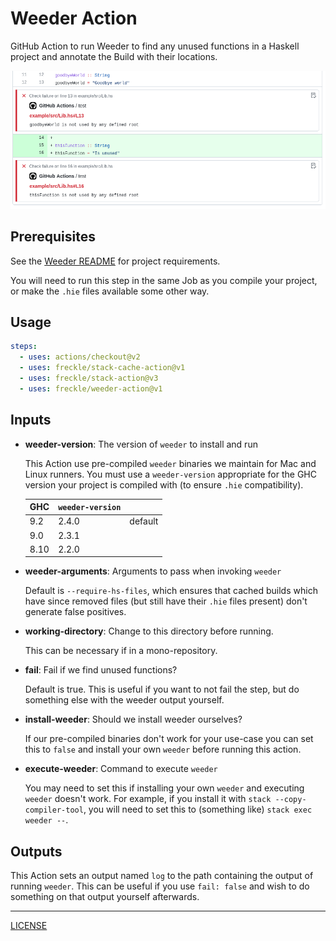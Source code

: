# Weeder Action

GitHub Action to run Weeder to find any unused functions in a Haskell project
and annotate the Build with their locations.

![Example in Diff](./example-in-diff.png)

## Prerequisites

See the [Weeder README][weeder] for project requirements.

[weeder]: https://github.com/ocharles/weeder#readme

You will need to run this step in the same Job as you compile your project, or
make the `.hie` files available some other way.

[stack]: https://docs.haskellstack.org/en/stable/README/

## Usage

```yaml
steps:
  - uses: actions/checkout@v2
  - uses: freckle/stack-cache-action@v1
  - uses: freckle/stack-action@v3
  - uses: freckle/weeder-action@v1
```

## Inputs

- **weeder-version**: The version of `weeder` to install and run

  This Action use pre-compiled `weeder` binaries we maintain for Mac and Linux
  runners. You must use a `weeder-version` appropriate for the GHC version your
  project is compiled with (to ensure `.hie` compatibility).

  | GHC  | `weeder-version` |         |
  | ---- | ---------------- | ------- |
  | 9.2  | 2.4.0            | default |
  | 9.0  | 2.3.1            |         |
  | 8.10 | 2.2.0            |         |

- **weeder-arguments**: Arguments to pass when invoking `weeder`

  Default is `--require-hs-files`, which ensures that cached builds which have
  since removed files (but still have their `.hie` files present) don't generate
  false positives.

- **working-directory**: Change to this directory before running.

  This can be necessary if in a mono-repository.

- **fail**: Fail if we find unused functions?

  Default is true. This is useful if you want to not fail the step, but do
  something else with the weeder output yourself.

- **install-weeder**: Should we install weeder ourselves?

  If our pre-compiled binaries don't work for your use-case you can set this to
  `false` and install your own `weeder` before running this action.

- **execute-weeder**: Command to execute `weeder`

  You may need to set this if installing your own `weeder` and executing
  `weeder` doesn't work. For example, if you install it with
  `stack --copy-compiler-tool`, you will need to set this to (something like)
  `stack exec weeder --`.

## Outputs

This Action sets an output named `log` to the path containing the output of
running `weeder`. This can be useful if you use `fail: false` and wish to do
something on that output yourself afterwards.

---

[LICENSE](./LICENSE)
